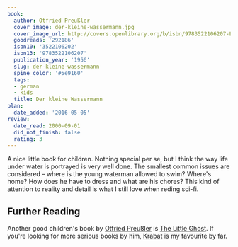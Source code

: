 ```yaml
---
book:
  author: Otfried Preußler
  cover_image: der-kleine-wassermann.jpg
  cover_image_url: http://covers.openlibrary.org/b/isbn/9783522106207-L.jpg
  goodreads: '292186'
  isbn10: '3522106202'
  isbn13: '9783522106207'
  publication_year: '1956'
  slug: der-kleine-wassermann
  spine_color: '#5e9160'
  tags:
  - german
  - kids
  title: Der kleine Wassermann
plan:
  date_added: '2016-05-05'
review:
  date_read: 2000-09-01
  did_not_finish: false
  rating: 3
---
```


A nice little book for children. Nothing special per se, but I think the way life under water is portrayed is very well
done. The smallest common issues are considered – where is the young waterman allowed to swim? Where's home? How does he
have to dress and what are his chores? This kind of attention to reality and detail is what I still love when reding
sci-fi.

## Further Reading

Another good children's book by [Otfried Preußler](https://books.rixx.de/reviews/by-author/#Otfried%20Preu%C3%9Fler) is
[The Little Ghost](https://books.rixx.de/reviews/2001/the-little-ghost). If you're looking for more serious books by
him, [Krabat](https://books.rixx.de/reviews/2005/krabat) is my favourite by far.
